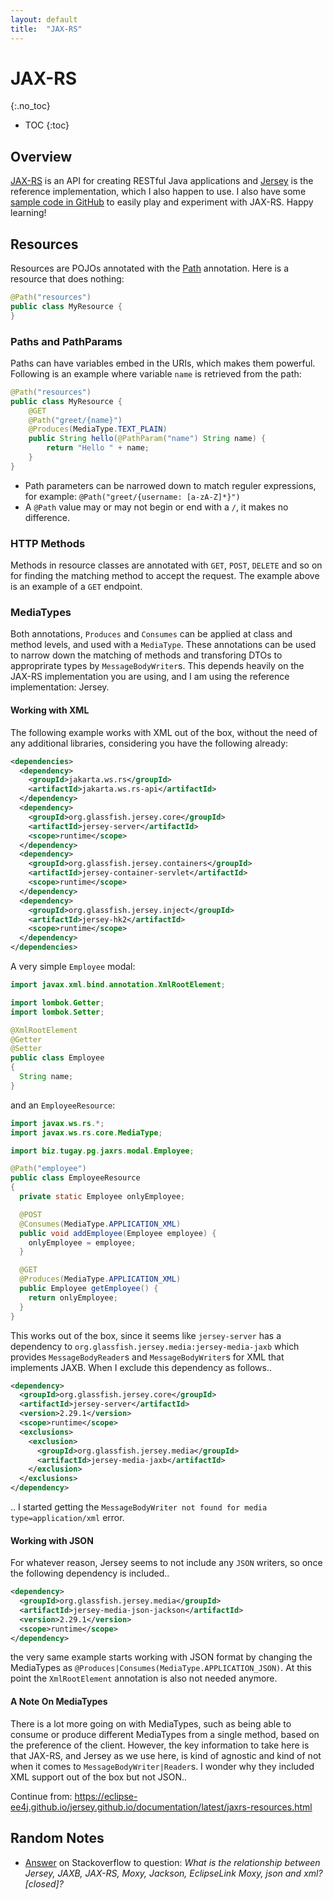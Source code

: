 ```yaml
---
layout: default
title:  "JAX-RS"
---
```


# JAX-RS
{:.no_toc}

* TOC
{:toc}

## Overview
[JAX-RS](https://en.wikipedia.org/wiki/Java_API_for_RESTful_Web_Services) is an API for creating RESTful Java applications and [Jersey](https://eclipse-ee4j.github.io/jersey/) is the reference implementation, which I also happen to use. I also have some [sample code in GitHub](https://github.com/koraytugay/pg-jaxrs) to easily play and experiment with JAX-RS. Happy learning!

## Resources
Resources are POJOs annotated with the [Path](https://jax-rs.github.io/apidocs/2.1/) annotation. Here is a resource that does nothing:

```java
@Path("resources")
public class MyResource {
}
```

### Paths and PathParams
Paths can have variables embed in the URIs, which makes them powerful. Following is an example where variable `name` is retrieved from the path:

```java
@Path("resources")
public class MyResource {
    @GET
    @Path("greet/{name}")
    @Produces(MediaType.TEXT_PLAIN)
    public String hello(@PathParam("name") String name) {
        return "Hello " + name;
    }
}
```

- Path parameters can be narrowed down to match reguler expressions, for example: `@Path("greet/{username: [a-zA-Z]*}")`
- A `@Path` value may or may not begin or end with a `/`, it makes no difference.

### HTTP Methods
Methods in resource classes are annotated with `GET`, `POST`, `DELETE` and so on for finding the matching method to accept the request. The example above is an example of a `GET` endpoint.

### MediaTypes
Both annotations, `Produces` and `Consumes` can be applied at class and method levels, and used with a `MediaType`. These annotations can be used to narrow down the matching of methods and transforing DTOs to approprirate types by `MessageBodyWriter`s. This depends heavily on the JAX-RS implementation you are using, and I am using the reference implementation: Jersey.

#### Working with XML
The following example works with XML out of the box, without the need of any additional libraries, considering you have the following already:

```xml
<dependencies>
  <dependency>
    <groupId>jakarta.ws.rs</groupId>
    <artifactId>jakarta.ws.rs-api</artifactId>
  </dependency>
  <dependency>
    <groupId>org.glassfish.jersey.core</groupId>
    <artifactId>jersey-server</artifactId>
    <scope>runtime</scope>
  </dependency>
  <dependency>
    <groupId>org.glassfish.jersey.containers</groupId>
    <artifactId>jersey-container-servlet</artifactId>
    <scope>runtime</scope>
  </dependency>
  <dependency>
    <groupId>org.glassfish.jersey.inject</groupId>
    <artifactId>jersey-hk2</artifactId>
    <scope>runtime</scope>
  </dependency>
</dependencies>
```

A very simple `Employee` modal:

```java
import javax.xml.bind.annotation.XmlRootElement;

import lombok.Getter;
import lombok.Setter;

@XmlRootElement
@Getter
@Setter
public class Employee
{
  String name;
}
```

and an `EmployeeResource`:

```java
import javax.ws.rs.*;
import javax.ws.rs.core.MediaType;

import biz.tugay.pg.jaxrs.modal.Employee;

@Path("employee")
public class EmployeeResource
{
  private static Employee onlyEmployee;

  @POST
  @Consumes(MediaType.APPLICATION_XML)
  public void addEmployee(Employee employee) {
    onlyEmployee = employee;
  }

  @GET
  @Produces(MediaType.APPLICATION_XML)
  public Employee getEmployee() {
    return onlyEmployee;
  }
}
```

This works out of the box, since it seems like `jersey-server` has a dependency to `org.glassfish.jersey.media:jersey-media-jaxb` which provides `MessageBodyReader`s and `MessageBodyWriter`s for XML that implements JAXB. When I exclude this dependency as follows..

```xml
<dependency>
  <groupId>org.glassfish.jersey.core</groupId>
  <artifactId>jersey-server</artifactId>
  <version>2.29.1</version>
  <scope>runtime</scope>
  <exclusions>
    <exclusion>
      <groupId>org.glassfish.jersey.media</groupId>
      <artifactId>jersey-media-jaxb</artifactId>
    </exclusion>
  </exclusions>
</dependency>
```

.. I started getting the `MessageBodyWriter not found for media type=application/xml` error.


#### Working with JSON
For whatever reason, Jersey seems to not include any `JSON` writers, so once the following dependency is included..

```xml
<dependency>
  <groupId>org.glassfish.jersey.media</groupId>
  <artifactId>jersey-media-json-jackson</artifactId>
  <version>2.29.1</version>
  <scope>runtime</scope>
</dependency>
```

the very same example starts working with JSON format by changing the MediaTypes as `@Produces|Consumes(MediaType.APPLICATION_JSON)`. At this point the `XmlRootElement` annotation is also not needed anymore.

#### A Note On MediaTypes
There is a lot more going on with MediaTypes, such as being able to consume or produce different MediaTypes from a single method, based on the preference of the client. However, the key information to take here is that JAX-RS, and Jersey as we use here, is kind of agnostic and kind of not when it comes to `MessageBodyWriter|Reader`s. I wonder why they included XML support out of the box but not JSON..

Continue from: https://eclipse-ee4j.github.io/jersey.github.io/documentation/latest/jaxrs-resources.html

## Random Notes
- [Answer](https://stackoverflow.com/a/36033943) on Stackoverflow to question: _What is the relationship between Jersey, JAXB, JAX-RS, Moxy, Jackson, EclipseLink Moxy, json and xml? [closed]?_